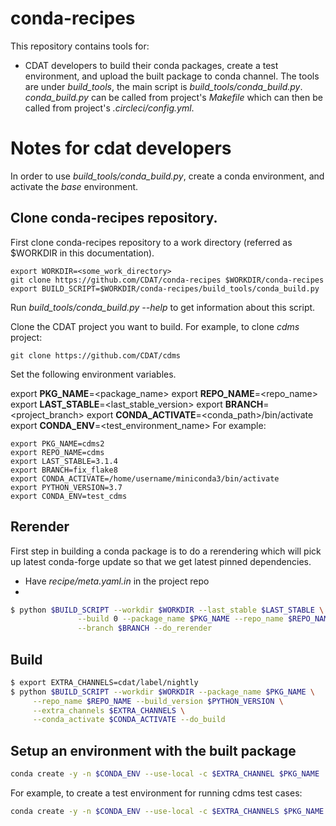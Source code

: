 # conda-recipes

This repository contains tools for:
* CDAT developers to build their conda packages, create a test environment, and upload the built package to conda channel. The tools are under *build_tools*, the main script is *build_tools/conda_build.py*. *conda_build.py* can be called from project's *Makefile* which can then be called from project's *.circleci/config.yml*.

# Notes for cdat developers

In order to use *build_tools/conda_build.py*, create a conda environment, and activate the *base* environment. 

## Clone conda-recipes repository.

First clone conda-recipes repository to a work directory (referred as $WORKDIR in this documentation).

```
export WORKDIR=<some_work_directory>
git clone https://github.com/CDAT/conda-recipes $WORKDIR/conda-recipes
export BUILD_SCRIPT=$WORKDIR/conda-recipes/build_tools/conda_build.py
```
Run *build_tools/conda_build.py --help* to get information about this script.

Clone the CDAT project you want to build. For example, to clone *cdms* project:

```
git clone https://github.com/CDAT/cdms
```

Set the following environment variables.
  
  export **PKG_NAME**=<package_name>
  export **REPO_NAME**=<repo_name>
  export **LAST_STABLE**=<last_stable_version>
  export **BRANCH**=<project_branch>
  export **CONDA_ACTIVATE**=<conda_path>/bin/activate
  export **CONDA_ENV**=<test_environment_name>
For example:
```
export PKG_NAME=cdms2
export REPO_NAME=cdms
export LAST_STABLE=3.1.4
export BRANCH=fix_flake8
export CONDA_ACTIVATE=/home/username/miniconda3/bin/activate
export PYTHON_VERSION=3.7
export CONDA_ENV=test_cdms
```

## Rerender


First step in building a conda package is to do a rerendering which will pick up latest conda-forge update so that we get latest pinned dependencies.

- Have *recipe/meta.yaml.in* in the project repo
- 

```bash
$ python $BUILD_SCRIPT --workdir $WORKDIR --last_stable $LAST_STABLE \
		       --build 0 --package_name $PKG_NAME --repo_name $REPO_NAME \
		       --branch $BRANCH --do_rerender 
```

## Build

```bash
$ export EXTRA_CHANNELS=cdat/label/nightly
$ python $BUILD_SCRIPT --workdir $WORKDIR --package_name $PKG_NAME \
  	 --repo_name $REPO_NAME --build_version $PYTHON_VERSION \
	 --extra_channels $EXTRA_CHANNELS \
	 --conda_activate $CONDA_ACTIVATE --do_build
```

## Setup an environment with the built package
```bash
conda create -y -n $CONDA_ENV --use-local -c $EXTRA_CHANNEL $PKG_NAME 
```

For example, to create a test environment for running cdms test cases:
```bash
conda create -y -n $CONDA_ENV --use-local -c $EXTRA_CHANNELS $PKG_NAME testsrunner pytest
```




